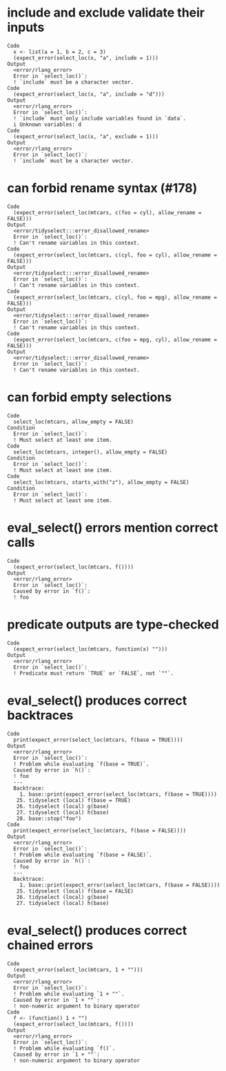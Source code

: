 # include and exclude validate their inputs

    Code
      x <- list(a = 1, b = 2, c = 3)
      (expect_error(select_loc(x, "a", include = 1)))
    Output
      <error/rlang_error>
      Error in `select_loc()`:
      ! `include` must be a character vector.
    Code
      (expect_error(select_loc(x, "a", include = "d")))
    Output
      <error/rlang_error>
      Error in `select_loc()`:
      ! `include` must only include variables found in `data`.
      i Unknown variables: d
    Code
      (expect_error(select_loc(x, "a", exclude = 1)))
    Output
      <error/rlang_error>
      Error in `select_loc()`:
      ! `include` must be a character vector.

# can forbid rename syntax (#178)

    Code
      (expect_error(select_loc(mtcars, c(foo = cyl), allow_rename = FALSE)))
    Output
      <error/tidyselect:::error_disallowed_rename>
      Error in `select_loc()`:
      ! Can't rename variables in this context.
    Code
      (expect_error(select_loc(mtcars, c(cyl, foo = cyl), allow_rename = FALSE)))
    Output
      <error/tidyselect:::error_disallowed_rename>
      Error in `select_loc()`:
      ! Can't rename variables in this context.
    Code
      (expect_error(select_loc(mtcars, c(cyl, foo = mpg), allow_rename = FALSE)))
    Output
      <error/tidyselect:::error_disallowed_rename>
      Error in `select_loc()`:
      ! Can't rename variables in this context.
    Code
      (expect_error(select_loc(mtcars, c(foo = mpg, cyl), allow_rename = FALSE)))
    Output
      <error/tidyselect:::error_disallowed_rename>
      Error in `select_loc()`:
      ! Can't rename variables in this context.

# can forbid empty selections

    Code
      select_loc(mtcars, allow_empty = FALSE)
    Condition
      Error in `select_loc()`:
      ! Must select at least one item.
    Code
      select_loc(mtcars, integer(), allow_empty = FALSE)
    Condition
      Error in `select_loc()`:
      ! Must select at least one item.
    Code
      select_loc(mtcars, starts_with("z"), allow_empty = FALSE)
    Condition
      Error in `select_loc()`:
      ! Must select at least one item.

# eval_select() errors mention correct calls

    Code
      (expect_error(select_loc(mtcars, f())))
    Output
      <error/rlang_error>
      Error in `select_loc()`:
      Caused by error in `f()`:
      ! foo

# predicate outputs are type-checked

    Code
      (expect_error(select_loc(mtcars, function(x) "")))
    Output
      <error/rlang_error>
      Error in `select_loc()`:
      ! Predicate must return `TRUE` or `FALSE`, not `""`.

# eval_select() produces correct backtraces

    Code
      print(expect_error(select_loc(mtcars, f(base = TRUE))))
    Output
      <error/rlang_error>
      Error in `select_loc()`:
      ! Problem while evaluating `f(base = TRUE)`.
      Caused by error in `h()`:
      ! foo
      ---
      Backtrace:
        1. base::print(expect_error(select_loc(mtcars, f(base = TRUE))))
       25. tidyselect (local) f(base = TRUE)
       26. tidyselect (local) g(base)
       27. tidyselect (local) h(base)
       28. base::stop("foo")
    Code
      print(expect_error(select_loc(mtcars, f(base = FALSE))))
    Output
      <error/rlang_error>
      Error in `select_loc()`:
      ! Problem while evaluating `f(base = FALSE)`.
      Caused by error in `h()`:
      ! foo
      ---
      Backtrace:
        1. base::print(expect_error(select_loc(mtcars, f(base = FALSE))))
       25. tidyselect (local) f(base = FALSE)
       26. tidyselect (local) g(base)
       27. tidyselect (local) h(base)

# eval_select() produces correct chained errors

    Code
      (expect_error(select_loc(mtcars, 1 + "")))
    Output
      <error/rlang_error>
      Error in `select_loc()`:
      ! Problem while evaluating `1 + ""`.
      Caused by error in `1 + ""`:
      ! non-numeric argument to binary operator
    Code
      f <- (function() 1 + "")
      (expect_error(select_loc(mtcars, f())))
    Output
      <error/rlang_error>
      Error in `select_loc()`:
      ! Problem while evaluating `f()`.
      Caused by error in `1 + ""`:
      ! non-numeric argument to binary operator

